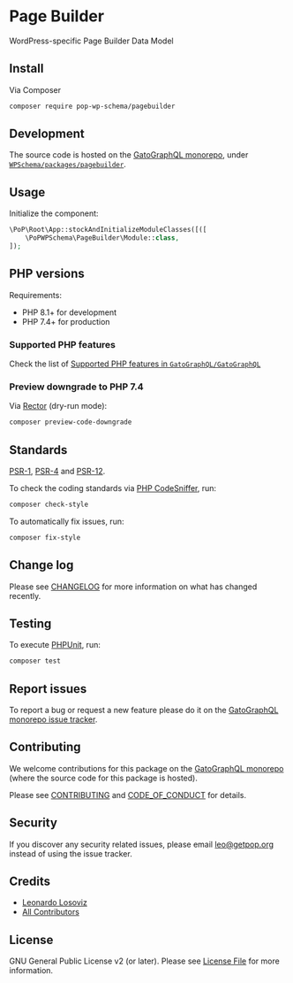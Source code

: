 # Page Builder

<!--
[![Build Status][ico-travis]][link-travis]
[![Quality Score][ico-code-quality]][link-code-quality]
[![Software License][ico-license]](LICENSE.md)
[![Latest Version on Packagist][ico-version]][link-packagist]
[![Coverage Status][ico-scrutinizer]][link-scrutinizer]
[![Total Downloads][ico-downloads]][link-downloads]
-->

WordPress-specific Page Builder Data Model

## Install

Via Composer

``` bash
composer require pop-wp-schema/pagebuilder
```

## Development

The source code is hosted on the [GatoGraphQL monorepo](https://github.com/GatoGraphQL/GatoGraphQL), under [`WPSchema/packages/pagebuilder`](https://github.com/GatoGraphQL/GatoGraphQL/tree/master/layers/WPSchema/packages/pagebuilder).

## Usage

Initialize the component:

``` php
\PoP\Root\App::stockAndInitializeModuleClasses([([
    \PoPWPSchema\PageBuilder\Module::class,
]);
```

## PHP versions

Requirements:

- PHP 8.1+ for development
- PHP 7.4+ for production

### Supported PHP features

Check the list of [Supported PHP features in `GatoGraphQL/GatoGraphQL`](https://github.com/GatoGraphQL/GatoGraphQL/blob/master/docs/supported-php-features.md)

### Preview downgrade to PHP 7.4

Via [Rector](https://github.com/rectorphp/rector) (dry-run mode):

```bash
composer preview-code-downgrade
```

## Standards

[PSR-1](https://www.php-fig.org/psr/psr-1), [PSR-4](https://www.php-fig.org/psr/psr-4) and [PSR-12](https://www.php-fig.org/psr/psr-12).

To check the coding standards via [PHP CodeSniffer](https://github.com/squizlabs/PHP_CodeSniffer), run:

``` bash
composer check-style
```

To automatically fix issues, run:

``` bash
composer fix-style
```

## Change log

Please see [CHANGELOG](CHANGELOG.md) for more information on what has changed recently.

## Testing

To execute [PHPUnit](https://phpunit.de/), run:

``` bash
composer test
```

## Report issues

To report a bug or request a new feature please do it on the [GatoGraphQL monorepo issue tracker](https://github.com/GatoGraphQL/GatoGraphQL/issues).

## Contributing

We welcome contributions for this package on the [GatoGraphQL monorepo](https://github.com/GatoGraphQL/GatoGraphQL) (where the source code for this package is hosted).

Please see [CONTRIBUTING](CONTRIBUTING.md) and [CODE_OF_CONDUCT](CODE_OF_CONDUCT.md) for details.

## Security

If you discover any security related issues, please email leo@getpop.org instead of using the issue tracker.

## Credits

- [Leonardo Losoviz][link-author]
- [All Contributors][link-contributors]

## License

GNU General Public License v2 (or later). Please see [License File](LICENSE.md) for more information.

[ico-version]: https://img.shields.io/packagist/v/pop-wp-schema/pagebuilder.svg?style=flat-square
[ico-license]: https://img.shields.io/badge/license-GPLv2-brightgreen.svg?style=flat-square
[ico-travis]: https://img.shields.io/travis/pop-wp-schema/pagebuilder/master.svg?style=flat-square
[ico-scrutinizer]: https://img.shields.io/scrutinizer/coverage/g/pop-wp-schema/pagebuilder.svg?style=flat-square
[ico-code-quality]: https://img.shields.io/scrutinizer/g/pop-wp-schema/pagebuilder.svg?style=flat-square
[ico-downloads]: https://img.shields.io/packagist/dt/pop-wp-schema/pagebuilder.svg?style=flat-square

[link-packagist]: https://packagist.org/packages/pop-wp-schema/pagebuilder
[link-travis]: https://travis-ci.org/pop-wp-schema/pagebuilder
[link-scrutinizer]: https://scrutinizer-ci.com/g/pop-wp-schema/pagebuilder/code-structure
[link-code-quality]: https://scrutinizer-ci.com/g/pop-wp-schema/pagebuilder
[link-downloads]: https://packagist.org/packages/pop-wp-schema/pagebuilder
[link-author]: https://github.com/leoloso
[link-contributors]: ../../../../../../contributors

